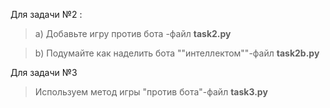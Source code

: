 Для задачи №2 :

 >a) Добавьте игру против бота -файл **task2.py**

 >b) Подумайте как наделить бота ""интеллектом""-файл **task2b.py**





Для задачи №3

 >Используем метод  игры "против бота"-файл **task3.py**